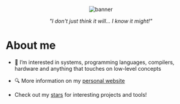 <p align="center">
  <img alt="banner" src="https://user-images.githubusercontent.com/45187465/189823863-3fcd9393-263c-44ea-b87b-168c16460fd4.png">
</p>

<p align="center"><i>"I don't just think it will... I know it might!"</i></p>

# About me
- 👀 I’m interested in systems, programming languages, compilers, hardware and anything that touches on low-level concepts

- 🔍 More information on my [personal website](https://emmaneugene.github.io)

- Check out my [stars](https://github.com/emmaneugene?tab=stars) for interesting projects and tools!

<!---
emmaneugene/emmaneugene is a ✨ special ✨ repository because its `README.md` (this file) appears on your GitHub profile.
You can click the Preview link to take a look at your changes.
--->
